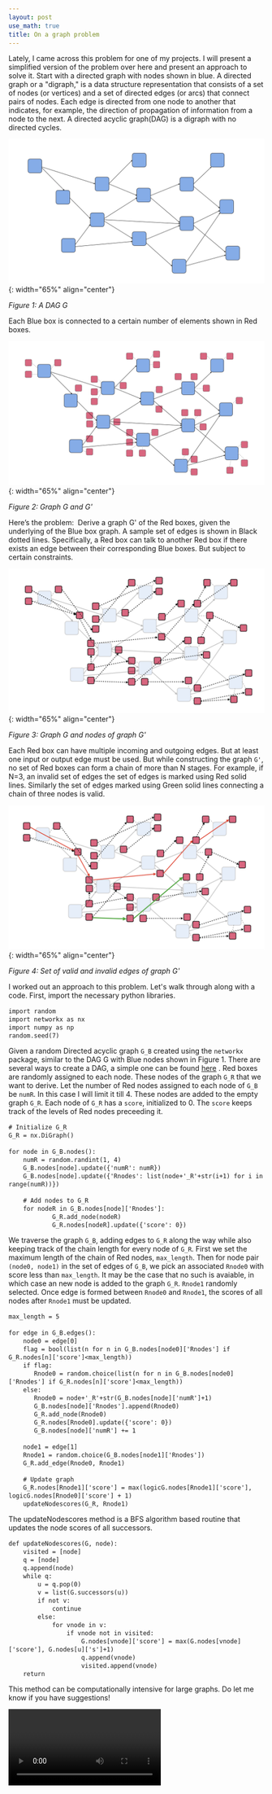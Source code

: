 ```yaml
---
layout: post
use_math: true
title: On a graph problem
---
```


Lately, I came across this problem for one of my projects. I will present a simplified version of the problem over here and present an approach to solve it.
Start with a directed graph with nodes shown in blue. A directed graph or a "digraph," is a data structure representation that consists of a set of nodes (or vertices) and a set of directed edges (or arcs) that connect pairs of nodes. Each edge is directed from one node to another that indicates, for example, the direction of propagation of information from a node to the next. A directed acyclic graph(DAG) is a digraph with no directed cycles.

![Image](/assets/Graph/BGraph.001.jpeg){: width="65%" align="center"}

*Figure 1: A DAG G*

Each Blue box is connected to a certain number of elements shown in Red boxes.

![Image](/assets/Graph/BGraph.002.jpeg){: width="65%" align="center"}

*Figure 2: Graph G and G'*

Here’s the problem:  Derive a graph G' of the Red boxes, given the underlying of the Blue box graph. A sample set of edges is shown in Black dotted lines. Specifically, a Red box can talk to another Red box if there exists an edge between their corresponding Blue boxes. But subject to certain constraints.

![Image](/assets/Graph/BGraph.003.jpeg){: width="65%" align="center"}

*Figure 3: Graph G and nodes of graph G'*

Each Red box can have multiple incoming and outgoing edges. But at least one input or output edge must be used. But while constructing the graph `G'`, no set of Red boxes can form a chain of more than N stages. For example, if N=3, an invalid set of edges the set of edges is marked using Red solid lines. Similarly the set of edges marked using Green solid lines connecting a chain of three nodes is valid.

![Image](/assets/Graph/BGraph.004.jpeg){: width="65%" align="center"}

*Figure 4: Set of valid and invalid edges of graph G'*

I worked out an approach to this problem. Let's walk through along with a code. 
First, import the necessary python libraries.

```
import random
import networkx as nx
import numpy as np
random.seed(7)
```

Given a random Directed acyclic graph `G_B` created using the `networkx` package, similar to the DAG G with Blue nodes shown in Figure 1. There are several ways to create a DAG, a simple one can be found <a href="https://gist.github.com/flekschas/0ea70dec4d92bc706e61" rel="noreferrer">here</a> . Red boxes are randomly assigned to each node. These nodes of the graph `G_R` that we want to derive. Let the number of Red nodes assigned to each node of `G_B` be `numR`. In this case I will limit it till 4. These nodes are added to the empty graph `G_R`. Each node of `G_R` has a `score`, initialized to 0. The `score` keeps track of the levels of Red nodes preceeding it.

```
# Initialize G_R
G_R = nx.DiGraph()

for node in G_B.nodes():
    numR = random.randint(1, 4)
    G_B.nodes[node].update({'numR': numR})
    G_B.nodes[node].update({'Rnodes': list(node+'_R'+str(i+1) for i in range(numR))})

    # Add nodes to G_R
    for nodeR in G_B.nodes[node]['Rnodes']:
            G_R.add_node(nodeR)
            G_R.nodes[nodeR].update({'score': 0})
```

We traverse the graph `G_B`, adding edges to `G_R` along the way while also keeping track of the chain length for every node of `G_R`. First we set the maximum length of the chain of Red nodes, `max_length`. Then for node pair `(node0, node1)` in the set of edges of `G_B`, we pick an associated `Rnode0` with score less than `max_length`. It may be the case that no such is avaiable, in which case an new node is added to the graph `G_R`. `Rnode1` randomly selected. Once edge is formed between `Rnode0` and `Rnode1`, the scores of all nodes after `Rnode1` must be updated.
```
max_length = 5

for edge in G_B.edges():
    node0 = edge[0]
    flag = bool(list(n for n in G_B.nodes[node0]['Rnodes'] if G_R.nodes[n]['score']<max_length))
    if flag:
       Rnode0 = random.choice(list(n for n in G_B.nodes[node0]['Rnodes'] if G_R.nodes[n]['score']<max_length))
    else:
       Rnode0 = node+'_R'+str(G_B.nodes[node]['numR']+1)
       G_B.nodes[node]['Rnodes'].append(Rnode0)
       G_R.add_node(Rnode0)
       G_R.nodes[Rnode0].update({'score': 0})
       G_B.nodes[node]['numR'] += 1
       
    node1 = edge[1]
    Rnode1 = random.choice(G_B.nodes[node1]['Rnodes'])
    G_R.add_edge(Rnode0, Rnode1)
    
    # Update graph
    G_R.nodes[Rnode1]['score'] = max(logicG.nodes[Rnode1]['score'], logicG.nodes[Rnode0]['score'] + 1)
    updateNodescores(G_R, Rnode1)

```

The updateNodescores method is a BFS algorithm based routine that updates the node scores of all successors.
```
def updateNodescores(G, node):
    visited = [node]
    q = [node]
    q.append(node)
    while q:
        u = q.pop(0)
        v = list(G.successors(u))
        if not v:
            continue
        else:
            for vnode in v:
                if vnode not in visited:
                    G.nodes[vnode]['score'] = max(G.nodes[vnode]['score'], G.nodes[u]['s']+1)
                    q.append(vnode)
                    visited.append(vnode)
    return
```
This method can be computationally intensive for large graphs. Do let me know if you have suggestions!

![](/assets/Graph/27197181_MotionElements_awkward-dumbfounded-hd.mp4)
